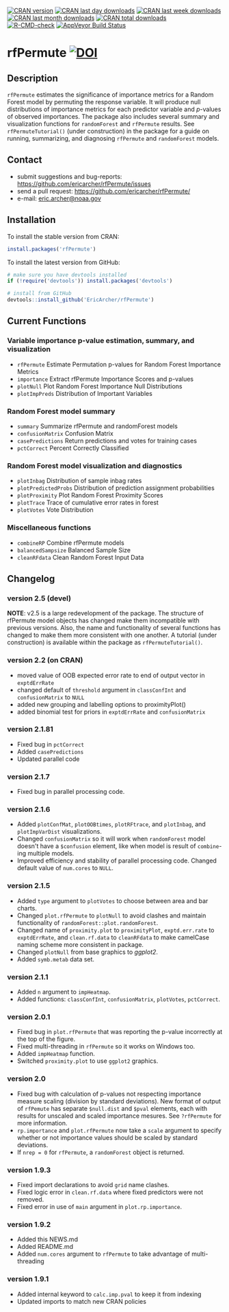 [![CRAN version](http://www.r-pkg.org/badges/version/rfPermute?color=red)](https://cran.r-project.org/package=rfPermute)
[![CRAN last day downloads](http://cranlogs.r-pkg.org/badges/last-day/rfPermute?color=red)](https://cran.r-project.org/package=rfPermute)
[![CRAN last week downloads](http://cranlogs.r-pkg.org/badges/last-week/rfPermute?color=red)](https://cran.r-project.org/package=rfPermute)
[![CRAN last month downloads](http://cranlogs.r-pkg.org/badges/rfPermute?color=red)](https://cran.r-project.org/package=rfPermute)
[![CRAN total downloads](http://cranlogs.r-pkg.org/badges/grand-total/rfPermute?color=red)](https://cran.r-project.org/package=rfPermute)  
[![R-CMD-check](https://github.com/EricArcher/rfPermute/workflows/R-CMD-check/badge.svg)](https://github.com/EricArcher/rfPermute/actions)
[![AppVeyor Build Status](https://ci.appveyor.com/api/projects/status/github/EricArcher/rfPermute?branch=master&svg=true)](https://ci.appveyor.com/project/EricArcher/rfPermute)

# rfPermute [![DOI](https://zenodo.org/badge/DOI/10.5281/zenodo.4780877.svg)](https://doi.org/10.5281/zenodo.4780877) 

## Description
`rfPermute` estimates the significance of importance metrics for a Random Forest model by permuting the response variable. It will produce null distributions of importance metrics for each predictor variable and _p_-values of observed importances. The package also includes several summary and visualization functions for `randomForest` and `rfPermute` results. See `rfPermuteTutorial()` (under construction) in the package for a guide on running, summarizing, and diagnosing `rfPermute` and `randomForest` models.

## Contact
* submit suggestions and bug-reports: <https://github.com/ericarcher/rfPermute/issues>
* send a pull request: <https://github.com/ericarcher/rfPermute/>
* e-mail: <eric.archer@noaa.gov>

## Installation
To install the stable version from CRAN:
```r
install.packages('rfPermute')
```

To install the latest version from GitHub:
```r
# make sure you have devtools installed
if (!require('devtools')) install.packages('devtools')

# install from GitHub
devtools::install_github('EricArcher/rfPermute')
```

## Current Functions

### Variable importance p-value estimation, summary, and visualization
* `rfPermute` Estimate Permutation p-values for Random Forest Importance Metrics  
* `importance` Extract rfPermute Importance Scores and p-values  
* `plotNull` Plot Random Forest Importance Null Distributions  
* `plotImpPreds` Distribution of Important Variables  

### Random Forest model summary
* `summary` Summarize rfPermute and randomForest models
* `confusionMatrix` Confusion Matrix  
* `casePredictions` Return predictions and votes for training cases 
* `pctCorrect` Percent Correctly Classified  

### Random Forest model visualization and diagnostics
* `plotInbag` Distribution of sample inbag rates 
* `plotPredictedProbs` Distribution of prediction assignment probabilities  
* `plotProximity` Plot Random Forest Proximity Scores   
* `plotTrace` Trace of cumulative error rates in forest  
* `plotVotes` Vote Distribution    
 
### Miscellaneous functions
* `combineRP` Combine rfPermute models  
* `balancedSampsize` Balanced Sample Size
* `cleanRFdata` Clean Random Forest Input Data  

## Changelog

### version 2.5 (devel)

__NOTE__: v2.5 is a large redevelopment of the package. The structure of rfPermute model objects has changed make them incompatible with previous versions. Also, the name and functionality of several functions has changed to make them more consistent with one another.
A tutorial (under construction) is available within the package as `rfPermuteTutorial()`.

### version 2.2 (on CRAN)

* moved value of OOB expected error rate to end of output vector in `exptdErrRate`
* changed default of `threshold` argument in `classConfInt` and `confusionMatrix` to `NULL`
* added new grouping and labelling options to proximityPlot()
* added binomial test for priors in `exptdErrRate` and `confusionMatrix`

### version 2.1.81

* Fixed bug in `pctCorrect`
* Added `casePredictions`
* Updated parallel code

### version 2.1.7

* Fixed bug in parallel processing code.  

### version 2.1.6

* Added `plotConfMat`, `plotOOBtimes`, `plotRFtrace`, and `plotInbag`, and `plotImpVarDist` visualizations.  
* Changed `confusionMatrix` so it will work when `randomForest` model doesn't have a `$confusion` element, like when model is result of `combine`-ing multiple models.   
* Improved efficiency and stability of parallel processing code. Changed default value of `num.cores` to `NULL`.  

### version 2.1.5

* Added `type` argument to `plotVotes` to choose between area and bar charts.
* Changed `plot.rfPermute` to `plotNull` to avoid clashes and maintain functionality of `randomForest::plot.randomForest`.
* Changed name of `proximity.plot` to `proximityPlot`,  `exptd.err.rate` to `exptdErrRate`, and `clean.rf.data` to `cleanRFdata` to make camelCase naming scheme more consistent in package.
* Changed `plotNull` from base graphics to *ggplot2*.
* Added `symb.metab` data set.

### version 2.1.1

* Added `n` argument to `impHeatmap`.
* Added functions: `classConfInt`, `confusionMatrix`, `plotVotes`, `pctCorrect`.

### version 2.0.1

* Fixed bug in `plot.rfPermute` that was reporting the p-value incorrectly at the top of the figure.
* Fixed multi-threading in `rfPermute` so it works on Windows too.
* Added `impHeatmap` function.
* Switched `proximity.plot` to use `ggplot2` graphics.

### version 2.0

* Fixed bug with calculation of p-values not respecting importance measure scaling (division by standard deviations). New format of output of `rfPemute` has separate `$null.dist` and `$pval` elements, each with results for unscaled and scaled importance mesures. See `?rfPermute` for more information.
* `rp.importance` and `plot.rfPermute` now take a `scale` argument to specify whether or not importance values should be scaled by standard deviations.
* If `nrep = 0` for `rfPermute`, a `randomForest` object is returned.

### version 1.9.3

* Fixed import declarations to avoid `grid` name clashes.
* Fixed logic error in `clean.rf.data` where fixed predictors were not removed.
* Fixed error in use of `main` argument in `plot.rp.importance`.

### version 1.9.2

* Added this NEWS.md
* Added README.md
* Added `num.cores` argument to `rfPermute` to take advantage of multi-threading 

### version 1.9.1

* Added internal keyword to `calc.imp.pval` to keep it from indexing
* Updated imports to match new CRAN policies
